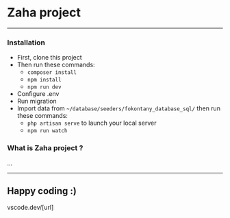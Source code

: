 # Zaha project

----

### Installation

- First, clone this project
- Then run these commands: 
  - ``composer install``
  - ``npm install``
  - ``npm run dev``
- Configure .env
- Run migration
- Import data from ``~/database/seeders/fokontany_database_sql/`` then run these commands:
  - ``php artisan serve`` to launch your local server
  - ``npm run watch``

### What is Zaha project ?

...

----
Happy coding :)
----
vscode.dev/[url]
